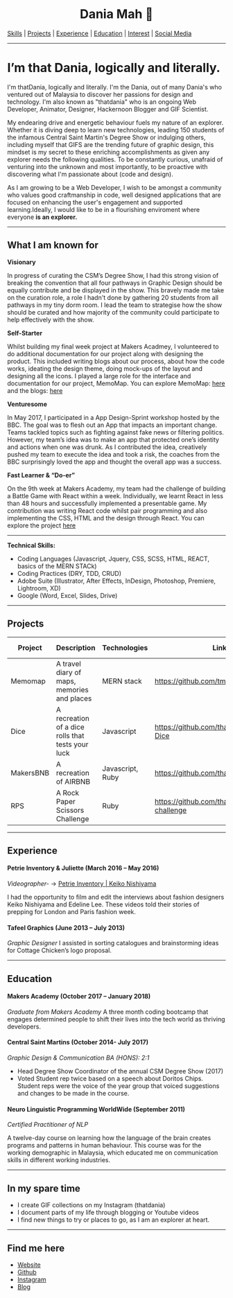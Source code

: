<h1 align="center">
  Dania Mah 🌺
</h1>

<a href="#">[Skills](#what-i-am-known-for)</a> |
<a href="#">[Projects](#what-i-am-known-for)</a> |
<a href="#">[Experience](#experience)</a> |
<a href="#">[Education](#education)</a> |
<a href="#">[Interest](#in-my-spare-time)</a> |
<a href="#">[Social Media](#find-me-here)</a> 
***

# I’m that Dania, logically and literally.

I'm thatDania, logically and literally. I'm the Dania, out of many Dania's who ventured out of Malaysia 
to discover her passions for design and technology. I'm also known as "thatdania" who is an ongoing Web Developer, 
Animator, Designer, Hackernoon Blogger and GIF Scientist.

My endearing drive and energetic behaviour fuels my nature of an explorer. Whether it is diving deep to learn
new technologies, leading 150 students of the infamous Central Saint Martin's Degree Show or indulging others, 
including myself that GIFS are the trending future of graphic design, this mindset is my secret to these enriching 
accomplishments as given any explorer needs the following qualities. To be constantly curious, unafraid of venturing
into the unknown and most importantly, to be proactive with discovering what I'm passionate about (code and design).

As I am growing to be a Web Developer, I wish to be amongst a community who values good craftmanship in code, 
well designed applications that are focused on enhancing the user's engagement and supported learning.Ideally, I would
like to be in a flourishing enviroment where everyone **is an explorer.**

***

## What I am known for

**Visionary**

In progress of curating the CSM’s Degree Show, I had this strong
vision of breaking the convention that all four pathways in Graphic
Design should be equally contribute and be displayed in the show. This bravely made me
take on the curation role, a role I hadn't done by gathering 20 students
from all pathways in my tiny dorm room. I lead the team to strategise how the show 
should be curated and how majority of the community could participate to help effectively with
the show.

**Self-Starter**

Whilst building my final week project at Makers Acadmey, I volunteered to do additional documentation
for our project along with designing the product. This included writing blogs about our process, 
about how the code works, ideating the design theme, doing mock-ups of the layout and designing all the icons. 
I played a large role for the interface and documentation for our project, MemoMap. You can explore MemoMap: [here](https://github.com/tmerrr/memomap) and the blogs: [here](https://hackernoon.com/episode-43-the-art-of-setting-up-a-mern-stack-final-project-week-d554bffe2c0e)

**Venturesome**

In May 2017, I participated in a App Design-Sprint workshop
hosted by the BBC. The goal was to flesh out an App that impacts
an important change. Teams tackled topics such as fighting against
fake news or filtering politics. However, my team’s idea was to
make an app that protected one’s identity and actions when one
was drunk. As I contributed the idea, creatively pushed my team
to execute the idea and took a risk, the coaches from the BBC 
surprisingly loved the app and thought the overall app was a success.

**Fast Learner & “Do-er”**

On the 9th week at Makers Academy, my team had the challenge of building a Battle Game with React within a week.
 Individually, we learnt React in less than 48 hours and successfully implemented a presentable game. My contribution
 was writing React code whilst pair programming and also implementing the CSS, HTML and the design through React. You
 can explore the project [here](https://github.com/thatdania/Trangressions)
 ***

**Technical Skills:**
- Coding Languages (Javascript, Jquery, CSS, SCSS, HTML, REACT, basics of the MERN STACk)
- Coding Practices (DRY, TDD, CRUD) 
- Adobe Suite (Illustrator, After Effects, InDesign, Photoshop, Premiere, Lightroom, XD)
- Google (Word, Excel, Slides, Drive)
***

## Projects
Project | Description | Technologies | Links | Testing Technologies
---| --- | --- | --- | --- |
Memomap | A travel diary of maps, memories and places | MERN stack | https://github.com/tmerrr/memomap | Mocha, Chai and Sinon  
Dice | A recreation of a dice rolls that tests your luck| Javascript| https://github.com/thatdania/Javascript-Dice | Jasmine 
MakersBNB | A recreation of AIRBNB | Javascript, Ruby | https://github.com/thatdania/MakersBnB | Rspec 
RPS  | A Rock Paper Scissors Challenge | Ruby |https://github.com/thatdania/rps-challenge| Rspec 
***
## Experience
#### Petrie Inventory & Juliette  (March 2016 – May 2016)
*Videographer-* → [Petrie Inventory | Keiko Nishiyama](http://www.petrieinventory.com/keiko-nishiyama)

I had the opportunity to film and edit the interviews about fashion designers
Keiko Nishiyama and Edeline Lee. These videos told their stories of prepping
for London and Paris fashion week.

#### Tafeel Graphics (June 2013 – July 2013)
*Graphic Designer*
I assisted in sorting catalogues and brainstorming ideas for Cottage Chicken’s logo proposal.
***
## Education

#### Makers Academy (October 2017 – January 2018)
*Graduate from Makers Academy*
A three month coding bootcamp that engages determined people to shift their lives into the tech world
as thriving developers.

#### Central Saint Martins (October 2014- July 2017)
  *Graphic Design & Communication BA (HONS): 2:1*
- Head Degree Show Coordinator of the annual CSM Degree Show (2017)
- Voted Student rep twice based on a speech about Doritos Chips. Student reps were the voice of
  the year group that voiced suggestions and changes to be made in the course.

#### Neuro Linguistic Programming WorldWide (September 2011)
  *Certified Practitioner of NLP*

 A twelve-day course on learning how the language of the brain
 creates programs and patterns in human behaviour. This course was
 for the working demographic in Malaysia, which educated me on
 communication skills in different working industries.
***
## In my spare time
- I create GIF collections on my Instagram (thatdania)
- I document parts of my life through blogging or Youtube videos
- I find new things to try or places to go, as I am an explorer at heart.
***
## Find me here
- [Website](https://www.thatdania.com)
- [Github](https://github.com/thatdania)
- [Instagram](https://www.instagram.com/thatdania)
- [Blog](https://medium.com/@thatdania)


